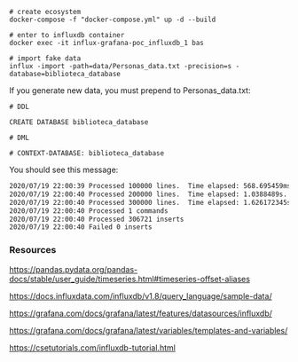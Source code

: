 
```
# create ecosystem
docker-compose -f "docker-compose.yml" up -d --build

# enter to influxdb container
docker exec -it influx-grafana-poc_influxdb_1 bas

# import fake data
influx -import -path=data/Personas_data.txt -precision=s -database=biblioteca_database
```

If you generate new data, you must prepend to Personas_data.txt:
```
# DDL

CREATE DATABASE biblioteca_database

# DML

# CONTEXT-DATABASE: biblioteca_database

```

You should see this message: 
```bash
2020/07/19 22:00:39 Processed 100000 lines.  Time elapsed: 568.695459ms.  Points per second (PPS): 175841
2020/07/19 22:00:40 Processed 200000 lines.  Time elapsed: 1.0388489s.  Points per second (PPS): 192520
2020/07/19 22:00:40 Processed 300000 lines.  Time elapsed: 1.626172345s.  Points per second (PPS): 184482
2020/07/19 22:00:40 Processed 1 commands
2020/07/19 22:00:40 Processed 306721 inserts
2020/07/19 22:00:40 Failed 0 inserts

```

### Resources
https://pandas.pydata.org/pandas-docs/stable/user_guide/timeseries.html#timeseries-offset-aliases

https://docs.influxdata.com/influxdb/v1.8/query_language/sample-data/

https://grafana.com/docs/grafana/latest/features/datasources/influxdb/

https://grafana.com/docs/grafana/latest/variables/templates-and-variables/

https://csetutorials.com/influxdb-tutorial.html
